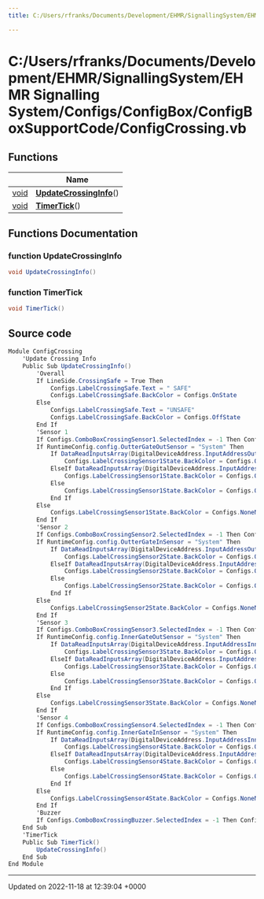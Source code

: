 ```yaml
---
title: C:/Users/rfranks/Documents/Development/EHMR/SignallingSystem/EHMR Signalling System/Configs/ConfigBox/ConfigBoxSupportCode/ConfigCrossing.vb

---
```


# C:/Users/rfranks/Documents/Development/EHMR/SignallingSystem/EHMR Signalling System/Configs/ConfigBox/ConfigBoxSupportCode/ConfigCrossing.vb



## Functions

|                | Name           |
| -------------- | -------------- |
| [void](/SignallingSystem-doc/vb/Files/SerialPixelLeds_8vb/#variable-void) | **[UpdateCrossingInfo](/SignallingSystem-doc/vb/Files/ConfigCrossing_8vb/#function-updatecrossinginfo)**() |
| [void](/SignallingSystem-doc/vb/Files/SerialPixelLeds_8vb/#variable-void) | **[TimerTick](/SignallingSystem-doc/vb/Files/ConfigCrossing_8vb/#function-timertick)**() |


## Functions Documentation

### function UpdateCrossingInfo

```csharp
void UpdateCrossingInfo()
```


### function TimerTick

```csharp
void TimerTick()
```




## Source code

```csharp
Module ConfigCrossing
    'Update Crossing Info
    Public Sub UpdateCrossingInfo()
        'Overall
        If LineSide.CrossingSafe = True Then
            Configs.LabelCrossingSafe.Text = " SAFE"
            Configs.LabelCrossingSafe.BackColor = Configs.OnState
        Else
            Configs.LabelCrossingSafe.Text = "UNSAFE"
            Configs.LabelCrossingSafe.BackColor = Configs.OffState
        End If
        'Sensor 1
        If Configs.ComboBoxCrossingSensor1.SelectedIndex = -1 Then Configs.ComboBoxCrossingSensor1.Text = RuntimeConfig.config.OutterGateOutSensor
        If RuntimeConfig.config.OutterGateOutSensor = "System" Then
            If DataReadInputsArray(DigitalDeviceAddress.InputAddressOuterCrossingGateOutwardsBeamMade) = 1 Then
                Configs.LabelCrossingSensor1State.BackColor = Configs.OnState
            ElseIf DataReadInputsArray(DigitalDeviceAddress.InputAddressOuterCrossingGateOutwardsBeamBroken) = 1 Then
                Configs.LabelCrossingSensor1State.BackColor = Configs.OffState
            Else
                Configs.LabelCrossingSensor1State.BackColor = Configs.OffState
            End If
        Else
            Configs.LabelCrossingSensor1State.BackColor = Configs.NoneNormalSetting
        End If
        'Sensor 2
        If Configs.ComboBoxCrossingSensor2.SelectedIndex = -1 Then Configs.ComboBoxCrossingSensor2.Text = RuntimeConfig.config.OutterGateInSensor
        If RuntimeConfig.config.OutterGateInSensor = "System" Then
            If DataReadInputsArray(DigitalDeviceAddress.InputAddressOuterCrossingGateInwardsBeamMade) = 1 Then
                Configs.LabelCrossingSensor2State.BackColor = Configs.OnState
            ElseIf DataReadInputsArray(DigitalDeviceAddress.InputAddressOuterCrossingGateInwardsBeamBroken) = 1 Then
                Configs.LabelCrossingSensor2State.BackColor = Configs.OffState
            Else
                Configs.LabelCrossingSensor2State.BackColor = Configs.OffState
            End If
        Else
            Configs.LabelCrossingSensor2State.BackColor = Configs.NoneNormalSetting
        End If
        'Sensor 3
        If Configs.ComboBoxCrossingSensor3.SelectedIndex = -1 Then Configs.ComboBoxCrossingSensor3.Text = RuntimeConfig.config.InnerGateOutSensor
        If RuntimeConfig.config.InnerGateOutSensor = "System" Then
            If DataReadInputsArray(DigitalDeviceAddress.InputAddressInnerCrossingGateOutwardsBeamMade) = 1 Then
                Configs.LabelCrossingSensor3State.BackColor = Configs.OnState
            ElseIf DataReadInputsArray(DigitalDeviceAddress.InputAddressInnerCrossingGateOutwardsBeamBroken) = 1 Then
                Configs.LabelCrossingSensor3State.BackColor = Configs.OffState
            Else
                Configs.LabelCrossingSensor3State.BackColor = Configs.OffState
            End If
        Else
            Configs.LabelCrossingSensor3State.BackColor = Configs.NoneNormalSetting
        End If
        'Sensor 4
        If Configs.ComboBoxCrossingSensor4.SelectedIndex = -1 Then Configs.ComboBoxCrossingSensor4.Text = RuntimeConfig.config.InnerGateInSensor
        If RuntimeConfig.config.InnerGateInSensor = "System" Then
            If DataReadInputsArray(DigitalDeviceAddress.InputAddressInnerCrossingGateInwardsBeamMade) = 1 Then
                Configs.LabelCrossingSensor4State.BackColor = Configs.OnState
            ElseIf DataReadInputsArray(DigitalDeviceAddress.InputAddressInnerCrossingGateInwardsBeamBroken) Then
                Configs.LabelCrossingSensor4State.BackColor = Configs.OffState
            Else
                Configs.LabelCrossingSensor4State.BackColor = Configs.OffState
            End If
        Else
            Configs.LabelCrossingSensor4State.BackColor = Configs.NoneNormalSetting
        End If
        'Buzzer
        If Configs.ComboBoxCrossingBuzzer.SelectedIndex = -1 Then Configs.ComboBoxCrossingBuzzer.Text = RuntimeConfig.config.LevelCrossingWarningBuzzer
    End Sub
    'TimerTick
    Public Sub TimerTick()
        UpdateCrossingInfo()
    End Sub
End Module
```


-------------------------------

Updated on 2022-11-18 at 12:39:04 +0000
